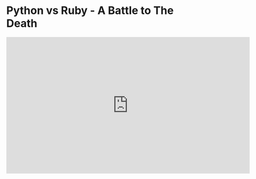 # Python vs Ruby - A Battle to The Death

<center>
<iframe src="https://player.vimeo.com/video/9471538" width="640" height="360" frameborder="0" webkitallowfullscreen mozallowfullscreen allowfullscreen></iframe>
</center>
